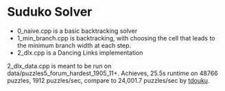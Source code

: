 # Suduko Solver

* 0_naive.cpp is a basic backtracking solver
* 1_min_branch.cpp is backtracking, with choosing the cell that leads to the
minimum branch width at each step.
* 2_dlx.cpp is a Dancing Links implementation

2_dlx_data.cpp is meant to be run on data/puzzles5_forum_hardest_1905_11+.
Achieves, 25.5s runtime on 48766 puzzles, 1912 puzzles/sec, compare to
24,001.7 puzzles/sec by [tdouku](https://github.com/t-dillon/tdoku).
